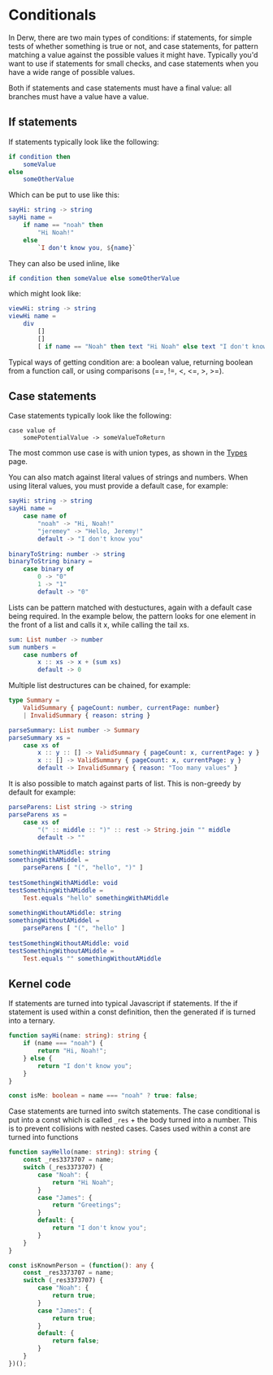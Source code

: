 # Conditionals

In Derw, there are two main types of conditions: if statements, for simple tests of whether something is true or not, and case statements, for pattern matching a value against the possible values it might have. Typically you'd want to use if statements for small checks, and case statements when you have a wide range of possible values.

Both if statements and case statements must have a final value: all branches must have a value have a value.

## If statements

If statements typically look like the following:

```elm
if condition then 
    someValue
else
    someOtherValue
```

Which can be put to use like this:

```elm
sayHi: string -> string
sayHi name =
    if name == "noah" then
        "Hi Noah!"
    else
        `I don't know you, ${name}`
```

They can also be used inline, like

```elm
if condition then someValue else someOtherValue
```

which might look like:

```elm
viewHi: string -> string
viewHi name =
    div 
        [] 
        [] 
        [ if name == "Noah" then text "Hi Noah" else text "I don't know you" ]
```

Typical ways of getting condition are: a boolean value, returning boolean from a function call, or using comparisons (==, !=, <, <=, >, >=).

## Case statements

Case statements typically look like the following:

```
case value of
    somePotentialValue -> someValueToReturn
```

The most common use case is with union types, as shown in the [Types](types.md#union-types) page.&#x20;

You can also match against literal values of strings and numbers. When using literal values, you must provide a default case, for example:

```elm
sayHi: string -> string
sayHi name =
    case name of
        "noah" -> "Hi, Noah!"
        "jeremey" -> "Hello, Jeremy!"
        default -> "I don't know you"
        
binaryToString: number -> string
binaryToString binary =
    case binary of
        0 -> "0"
        1 -> "1"
        default -> "0"
```

Lists can be pattern matched with destuctures, again with a default case being required. In the example below, the pattern looks for one element in the front of a list and calls it x, while calling the tail xs.

```elm
sum: List number -> number
sum numbers =
    case numbers of
        x :: xs -> x + (sum xs)
        default -> 0
```

Multiple list destructures can be chained, for example:

```elm
type Summary = 
    ValidSummary { pageCount: number, currentPage: number} 
    | InvalidSummary { reason: string }

parseSummary: List number -> Summary
parseSummary xs =
    case xs of 
        x :: y :: [] -> ValidSummary { pageCount: x, currentPage: y }
        x :: [] -> ValidSummary { pageCount: x, currentPage: y }
        default -> InvalidSummary { reason: "Too many values" }
```

It is also possible to match against parts of list. This is non-greedy by default for example:

```elm
parseParens: List string -> string
parseParens xs =
    case xs of
        "(" :: middle :: ")" :: rest -> String.join "" middle
        default -> ""
        
somethingWithAMiddle: string
somethingWithAMiddel =
    parseParens [ "(", "hello", ")" ]
    
testSomethingWithAMiddle: void
testSomethingWithAMiddle =
    Test.equals "hello" somethingWithAMiddle 
    
somethingWithoutAMiddle: string
somethingWithoutAMiddel =
    parseParens [ "(", "hello" ]
    
testSomethingWithoutAMiddle: void
testSomethingWithoutAMiddle =
    Test.equals "" somethingWithoutAMiddle 
```

## Kernel code

If statements are turned into typical Javascript if statements. If the if statement is used within a const definition, then the generated if is turned into a ternary.

```typescript
function sayHi(name: string): string {
    if (name === "noah") {
        return "Hi, Noah!";
    } else {
        return "I don't know you";
    }
}

const isMe: boolean = name === "noah" ? true: false;
```

Case statements are turned into switch statements. The case conditional is put into a const which is called `_res` + the body turned into a number. This is to prevent collisions with nested cases. Cases used within a const are turned into functions

```typescript
function sayHello(name: string): string {
    const _res3373707 = name;
    switch (_res3373707) {
        case "Noah": {
            return "Hi Noah";
        }
        case "James": {
            return "Greetings";
        }
        default: {
            return "I don't know you";
        }
    }
}

const isKnownPerson = (function(): any {
    const _res3373707 = name;
    switch (_res3373707) {
        case "Noah": {
            return true;
        }
        case "James": {
            return true;
        }
        default: {
            return false;
        }
    }
})();
```
